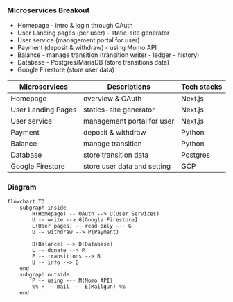 ### Microservices Breakout
- Homepage - intro & login through OAuth
- User Landing pages (per user) - static-site generator
- User service (management portal for user)
- Payment (deposit & withdraw) - using Momo API
- Balance - manage transition (transition writer - ledger - history)
- Database - Postgres/MariaDB (store transitions data)
- Google Firestore (store user data)

| Microservices | Descriptions | Tech stacks |
|--|--|--|
|Homepage | overview & OAuth |Next.js|
|User Landing Pages|statics-site generator|Next.js|
|User service|management portal for user|Next.js|
|Payment|deposit & withdraw|Python|
|Balance| manage transition |Python|
|Database| store transition data| Postgres|
|Google Firestore| store user data and setting |GCP|

### Diagram
```mermaid
flowchart TD
	subgraph inside
	    H(Homepage) -- OAuth --> U(User Services)
	    U -- write --> G[Google Firestore]
	    L(User pages) -- read-only --- G
	    U -- withdraw --> P(Payment)
	
	    B(Balance) --> D[Database]
	    L -- donate --> P
	    P -- transitions --> B
	    U -- info --> B
    end
    subgraph outside
	    P -- using --- M(Momo API)
	    %% H -- mail --- E(Mailgun) %%
    end

```

